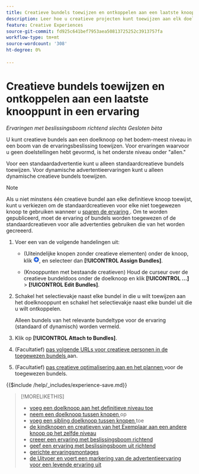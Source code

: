 ```yaml
---
title: Creatieve bundels toewijzen en ontkoppelen aan een laatste knooppunt in een ervaring
description: Leer hoe u creatieve projecten kunt toewijzen aan elk doel in uw advertentie.
feature: Creative Experiences
source-git-commit: fd925c641bef7953aea50813725252c3913757fa
workflow-type: tm+mt
source-wordcount: '308'
ht-degree: 0%

---
```


# Creatieve bundels toewijzen en ontkoppelen aan een laatste knooppunt in een ervaring

*Ervaringen met beslissingsboom richtend slechts*
*Gesloten bèta*

U kunt creatieve bundels aan een doelknoop op het bodem-meest niveau in een boom van de ervaringsbeslissing toewijzen. Voor ervaringen waarvoor u geen doelstellingen hebt gevormd, is het onderste niveau onder &quot;allen.&quot;

Voor een standaardadvertentie kunt u alleen standaardcreatieve bundels toewijzen. Voor dynamische advertentieervaringen kunt u alleen dynamische creatieve bundels toewijzen.

>[!NOTE]
>
>Als u niet minstens één creatieve bundel aan elke definitieve knoop toewijst, kunt u verkiezen om de standaardcreatieven voor elke niet toegewezen knoop te gebruiken wanneer u [ sparen de ervaring ](experience-create-targeting.md). Om te worden gepubliceerd, moet de ervaring of bundels worden toegewezen of de standaardcreatieven voor alle advertenties gebruiken die van het worden gecreeerd.

<!-- The optimization and ad scheduling features and tracking URLs customization are in a different place now -- include here or in separate procedures? -->

<!-- 1. [ways to get to the decision tree] -->

1. Voer een van de volgende handelingen uit:

   * (Uiteindelijke knopen zonder creatieve elementen) onder de knoop, klik ![ toevoegen ](/help/creative/assets/add.png " "), en selecteer dan **[!UICONTROL Assign Bundles]**.

   * (Knooppunten met bestaande creatieven) Houd de curseur over de creatieve bundeldoos onder de doelknoop <!-- wording???? --> en klik **[!UICONTROL ...]** > **[!UICONTROL Edit Bundles]**.

1. Schakel het selectievakje naast elke bundel in die u wilt toewijzen aan het doelknooppunt en schakel het selectievakje naast elke bundel uit die u wilt ontkoppelen.

   Alleen bundels van het relevante bundeltype voor de ervaring (standaard of dynamisch) worden vermeld.

1. Klik op **[!UICONTROL Attach to Bundles]**.

1. (Facultatief) [ pas volgende URLs voor creatieve personen in de toegewezen bundels ](experience-tracking-urls-targeting.md) aan.

1. (Facultatief) [ pas creatieve optimalisering aan en het plannen ](experience-optimization-scheduling-targeting.md) voor de toegewezen bundels.

<!--
1. (Optional) To save the experience, click **[!UICONTROL Save]**, and then do the following.
...

These formatted steps are inserted automatically from text in the following file in the _includes folder, which reused in multiple places.
-->

{{$include /help/_includes/experience-save.md}}

>[!MORELIKETHIS]
>
>* [ voeg een doelknoop aan het definitieve niveau toe ](experience-target-node-add-final.md)
>* [ neem een doelknoop tussen knopen ](experience-target-node-add-inner.md) op
>* [ voeg een sibling doelknoop tussen knopen ](experience-target-node-add-sibling.md) toe
>* [ de kindknopen en creatieven van het Exemplaar aan een andere knoop op het zelfde niveau ](experience-target-node-copy.md)
>* [ creeer een ervaring met beslissingsboom richtend ](experience-create-targeting.md)
>* [ geef een ervaring met beslissingsboom uit richtend ](experience-edit-targeting.md)
>* [ gerichte ervaringsmontages ](experience-settings-targeting.md)
>* [ de Uitvoer en voert een markering van de advertentieervaring voor een levende ervaring uit ](experience-tag-export.md)
